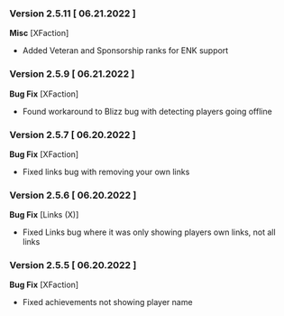 ### Version 2.5.11 [ 06.21.2022 ]

**Misc**
[XFaction]
- Added Veteran and Sponsorship ranks for ENK support

### Version 2.5.9 [ 06.21.2022 ]

**Bug Fix**
[XFaction]
- Found workaround to Blizz bug with detecting players going offline

### Version 2.5.7 [ 06.20.2022 ]

**Bug Fix**
[XFaction]
- Fixed links bug with removing your own links

### Version 2.5.6 [ 06.20.2022 ]

**Bug Fix**
[Links (X)]
- Fixed Links bug where it was only showing players own links, not all links

### Version 2.5.5 [ 06.20.2022 ]

**Bug Fix**
[XFaction]
- Fixed achievements not showing player name
